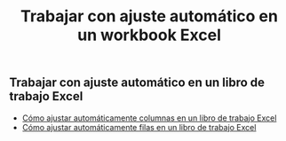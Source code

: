 ﻿---
title: Trabajar con ajuste automático en un workbook Excel
second_title: Aspose.Cells Cloud Documen
linktitle: autofi
type: docs
url: /es/workbook/autofit/
keywords: Autofit rows and columns on an Excel workbook
description: Aspose.Cells Cloud REST API admite el ajuste automático de filas y columnas en un libro de trabajo Excel. SDK admite tipos de lenguajes de desarrollo. Incluyen Android, C#, Go, Java, NodeJS, Perl, PHP, Python, Ruby y Swift.
weight: 100
---
## Trabajar con ajuste automático en un libro de trabajo Excel

- [Cómo ajustar automáticamente columnas en un libro de trabajo Excel](/cells/es/workbook/autofit/columns/)
- [Cómo ajustar automáticamente filas en un libro de trabajo Excel](/cells/es/workbook/autofit/rows/)
